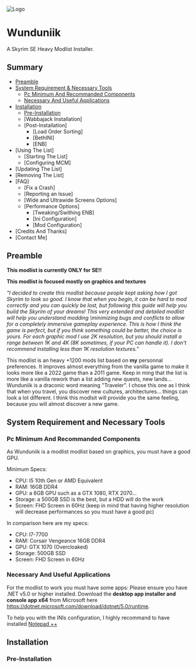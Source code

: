 ![Logo](https://i.redd.it/1tfaz3eeas191.png)

# Wunduniik

A Skyrim SE Heavy Modlist Installer.

## Summary
- [Preamble](#preamble)
- [System Requirement & Necessary Tools](#system-requirement-and-necessary-tools)
  - [Pc Minimum And Recommanded Components](pc-minimum-and-recommanded-components)
  - [Necessary And Useful Applications](necessary-and-useful-applications)
- [Installation](#installation)
  - [Pre-Installation](pre-installation)
  - [Wabbajack Installation]
  - [Post-Installation]
    - [Load Order Sorting]
    - [BethINI]
    - [ENB]
- [Using The List]
  - [Starting The List]
  - [Configuring MCM]
- [Updating The List]
- [Removing The List]
- [FAQ]
  - [Fix a Crash]
  - [Reporting an Issue]
  - [Wide and Ultrawide Screens Options]
  - [Performance Options]
    - [Tweaking/Swithing ENB]
    - [Ini Configuration]
    - [Mod Configuration]
- [Credits And Thanks]
- [Contact Me]

## Preamble

**This modlist is currently __ONLY__ for SE!!**

**This modlist is focused mostly on graphics and textures**

*"I decided to create this modlist because people kept asking how I got Skyrim to look so good. I know that when you begin, it can be hard to mod correctly and you can quickly be lost, but following this guide will help you build the Skyrim of your dreams! This very extended and detailed modlist will help you understand modding \minimizing bugs and conflicts to allow for a completely immersive gameplay experience. This is how I think the game is perfect, but if you think something could be better, the choice is yours. For each graphic mod I use 2K resolution, but you should install a range between 1K and 4K (8K sometimes, if your PC can handle it). I don't recommend installing less than 1K resolution textures."*

This modlist is an heavy +1200 mods list based on **my** personnal preferences. It improves almost everything from the vanilla game to make it looks more like a 2022 game than a 2011 game. Keep in ming that the list is more like a vanilla rework than a list adding new quests, new lands...
Wunduniik is a draconic word meaning "Traveler". I chose this one as I think that when you travel, you discover new cultures, architectures... things can look a lot different. I think this modlsit will provide you the same feeling, because you will almost discover a new game.

## System Requirement and Necessary Tools

### Pc Minimum And Recommanded Components

As Wunduniik is a modlist modlist based on graphics, you must have a good GPU.

Minimum Specs:
- CPU: I5 10th Gen or AMD Equivalent
- RAM: 16GB DDR4
- GPU: a 8GB GPU such as a GTX 1080, RTX 2070...
- Storage: a 500GB SSD is the best, but a HDD will do the work
- Screen: FHD Screen in 60Hz (keep in mind that having higher resolution will decrease performances so you must have a good pc)

In comparison here are my specs:
- CPU: I7-7700
- RAM: Corsair Vengeance 16GB DDR4
- GPU: GTX 1070 (Overcloaked)
- Storage: 500GB SSD
- Screen: FHD Screen in 60Hz

### Necessary And Useful Applications

For the modlist to work you must have some apps:
Please ensure you have .NET v5.0 or higher installed. Download the **desktop app installer and console app x64** from Microsoft here https://dotnet.microsoft.com/download/dotnet/5.0/runtime.

To help you with the INIs configuration, I highly recommand to have installed [Notepad ++](https://notepab-plus-plus.biz)

## Installation

### Pre-Installation
